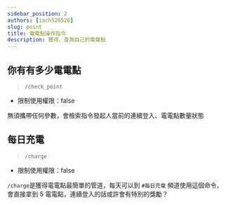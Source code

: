 ```yaml
---
sidebar_position: 2
authors: [iach526526]
slug: point
title: 電電點操作指令
description: 獲得、查詢自己的電電點
---
```


## 你有有多少電電點

> ```/check_point```

- 限制使用權限：false

無須攜帶任何參數，會檢索指令發起人當前的連續登入、電電點數量狀態

## 每日充電

> ```/charge```

- 限制使用權限：false

```/charge```是獲得電電點最簡單的管道，每天可以到 ```#每日充電``` 頻道使用這個命令，會直接拿到 5 電電點，連續登入的話或許會有特別的獎勵？